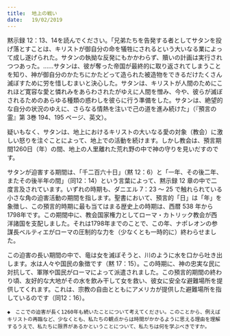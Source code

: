 ```yaml
---
title:  地上の戦い
date:   19/02/2019
---
```


黙示録 12：13、14を読んでください。「兄弟たちを告発する者としてサタンを投げ落とすことは、キリストが御自分の命を犠牲にされるという大いなる業によって成し遂げられた。サタンの執拗な反発にもかかわらず、贖いの計画は実行されつつあった。……サタンは、彼が奪った帝国が最終的に取り返されてしまうことを知り、神が御自分のかたちにかたどって造られた被造物をできるだけたくさん滅ぼすために労を惜しむまいと決心した。サタンは、キリストが人間のためにこれほど寛容な愛と憐れみをあらわされたがゆえに人間を憎み、今や、彼らが滅ぼされるためのあらゆる種類の惑わしを彼らに行う準備をした。サタンは、絶望的な自分の状況のゆえに、さらなる情熱を注いで己の道を進み続けた」（『預言の霊』第 3巻 194、195 ページ、英文）。

疑いもなく、サタンは、地上におけるキリストの大いなる愛の対象（教会）に激しい怒りを注ぐことによって、地上での活動を続けます。しかし教会は、預言期間1260日（年）の間、地上の人里離れた荒れ野の中で神の守りを見いだすのです。

サタンが迫害する期間は、「千二百六十日」（黙 12：6）と「一年、その後二年、またその後半年の間」（同12：14）という言葉によって、黙示録 12 章の中で二度言及されています。いずれの時期も、ダニエル 7：23 ～ 25 で触れられている小さな角の迫害活動の期間を指します。聖書において、預言的「日」は「年」を象徴し、この預言的時期に最も当てはまる歴史上の時期は、西暦 538 年から1798年です。この期間中に、教会国家権力としてローマ・カトリック教会が西洋諸国を支配しました。それは1798年までのことで、この年、ナポレオンの参謀長ベルティエがローマの圧制的な力を（少なくとも一時的に）終わらせました。

この迫害の長い期間の中で、竜は女を滅ぼそうと、川のように水を口から吐き出します。水は人々や国民の象徴です（黙 17：15）。この時期に、神の忠実な民に対抗して、軍隊や国民がローマによって派遣されました。この預言的期間の終わり頃、友好的な大地がその水を飲み干して女を救い、彼女に安全な避難場所を提供してくれます。これは、宗教の自由とともにアメリカが提供した避難場所を指しているのです（同12：16）。

`◆　ここでの迫害が長く1260年も続いたことについて考えてください。このことから、例えばキリストの再臨など、少なくとも、私たちの観点からは時間がかかるように思える理由を理解するうえで、私たちに限界があるかということについて、私たちは何を学ぶべきですか。`